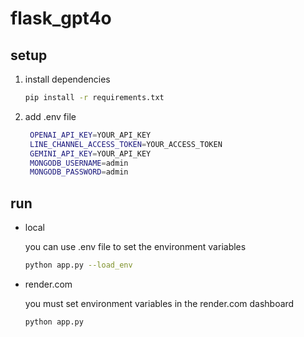 # flask_gpt4o

## setup

1. install dependencies
   ```bash
   pip install -r requirements.txt
   ```
2. add .env file
   ```bash
    OPENAI_API_KEY=YOUR_API_KEY
    LINE_CHANNEL_ACCESS_TOKEN=YOUR_ACCESS_TOKEN
    GEMINI_API_KEY=YOUR_API_KEY
    MONGODB_USERNAME=admin
    MONGODB_PASSWORD=admin
   ```

## run

- local

  you can use .env file to set the environment variables

  ```bash
  python app.py --load_env
  ```

- render.com

  you must set environment variables in the render.com dashboard

  ```bash
  python app.py
  ```
